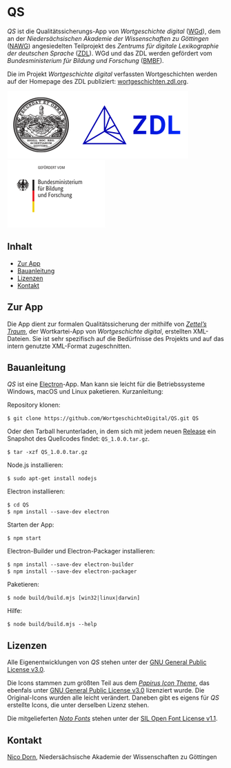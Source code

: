 # QS

*QS* ist die Qualitätssicherungs-App von *Wortgeschichte digital* ([WGd](https://adw-goe.de/forschung/weitere-forschungsprojekte/wortgeschichte-digital-teilprojekt-im-zdl/)), dem an der *Niedersächsischen Akademie der Wissenschaften zu Göttingen* ([NAWG](https://adw-goe.de/)) angesiedelten Teilprojekt des *Zentrums für digitale Lexikographie der deutschen Sprache* ([ZDL](https://www.zdl.org/)). WGd und das ZDL werden gefördert vom *Bundesministerium für Bildung und Forschung* ([BMBF](https://www.bmbf.de/)).

Die im Projekt *Wortgeschichte digital* verfassten Wortgeschichten werden auf der Homepage des ZDL publiziert: <a href="https://wortgeschichten.zdl.org/">wortgeschichten.zdl.org</a>.

<a href="https://adw-goe.de/"><img src="img/readme/NAWG.png" width="157" height="156" alt="NAWG"></a><a href="https://www.zdl.org/"><img src="img/readme/ZDL.png" width="262" height="156" alt="ZDL"></a><a href="https://www.bmbf.de/"><img src="img/readme/BMBF.png" width="227" height="156" alt="BMBF"></a>

## Inhalt
* [Zur App](#zur-app)
* [Bauanleitung](#bauanleitung)
* [Lizenzen](#lizenzen)
* [Kontakt](#kontakt)

## Zur App

Die App dient zur formalen Qualitätssicherung der mithilfe von *[Zettel’s Traum](https://github.com/WortgeschichteDigital/ZettelsTraum)*, der Wortkartei-App von *Wortgeschichte digital*, erstellten XML-Dateien. Sie ist sehr spezifisch auf die Bedürfnisse des Projekts und auf das intern genutzte XML-Format zugeschnitten.

## Bauanleitung

*QS* ist eine [Electron](https://electronjs.org/)-App. Man kann sie leicht für die Betriebssysteme Windows, macOS und Linux paketieren. Kurzanleitung:

Repository klonen:

```
$ git clone https://github.com/WortgeschichteDigital/QS.git QS
```

Oder den Tarball herunterladen, in dem sich mit jedem neuen [Release](https://github.com/WortgeschichteDigital/QS/releases) ein Snapshot des Quellcodes findet: `QS_1.0.0.tar.gz`.

```
$ tar -xzf QS_1.0.0.tar.gz
```

Node.js installieren:

```
$ sudo apt-get install nodejs
```

Electron installieren:

```
$ cd QS
$ npm install --save-dev electron
```

Starten der App:

```
$ npm start
```

Electron-Builder und Electron-Packager installieren:

```
$ npm install --save-dev electron-builder
$ npm install --save-dev electron-packager
```

Paketieren:

```
$ node build/build.mjs [win32|linux|darwin]
```

Hilfe:

```
$ node build/build.mjs --help
```

## Lizenzen

Alle Eigenentwicklungen von *QS* stehen unter der [GNU General Public License v3.0](https://www.gnu.org/licenses/gpl-3.0.en.html).

Die Icons stammen zum größten Teil aus dem *[Papirus Icon Theme](https://github.com/PapirusDevelopmentTeam/papirus-icon-theme)*, das ebenfals unter [GNU General Public License v3.0](https://www.gnu.org/licenses/gpl-3.0.en.html) lizenziert wurde. Die Original-Icons wurden alle leicht verändert. Daneben gibt es eigens für *QS* erstellte Icons, die unter derselben Lizenz stehen.

Die mitgelieferten *[Noto Fonts](https://www.google.com/get/noto/)* stehen unter der [SIL Open Font License v1.1](https://scripts.sil.org/cms/scripts/page.php?id=OFL).

## Kontakt

[Nico Dorn](https://adw-goe.de/forschung/weitere-forschungsprojekte/wortgeschichte-digital-teilprojekt-im-zdl/mitarbeiterinnen-und-mitarbeiter/nico-dorn/), Niedersächsische Akademie der Wissenschaften zu Göttingen
